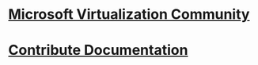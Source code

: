 # [Microsoft Virtualization Community](index.md)
# [Contribute Documentation](contribute_to_docs.md)